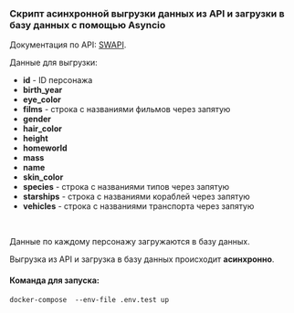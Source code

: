 ### Скрипт асинхронной выгрузки данных из API и загрузки в базу данных с помощью Asyncio

Документация по API: [SWAPI](https://swapi.dev/documentation#people). <br>

Данные для выгрузки:<br>
* **id** - ID персонажа <br>
* **birth_year** <br>
* **eye_color** <br>
* **films** - строка с названиями фильмов через запятую <br>
* **gender** <br>
* **hair_color** <br>
* **height** <br>
* **homeworld** <br>
* **mass** <br>
* **name** <br>
* **skin_color** <br>
* **species** - строка с названиями типов через запятую <br>
* **starships** - строка с названиями кораблей через запятую <br>
* **vehicles** - строка с названиями транспорта через запятую   

<br>

Данные по каждому персонажу загружаются в базу данных.   

Выгрузка из API и загрузка в базу данных происходит **асинхронно**. <br>

#### Команда для запуска:
```shell
docker-compose  --env-file .env.test up
```
